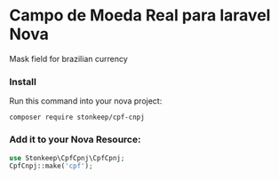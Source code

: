 # Campo de Moeda Real para laravel Nova

Mask field for brazilian currency

### Install

Run this command into your nova project:

`composer require stonkeep/cpf-cnpj`

### Add it to your Nova Resource:

```php
use Stonkeep\CpfCpnj\CpfCpnj;
CpfCnpj::make('cpf');
```
